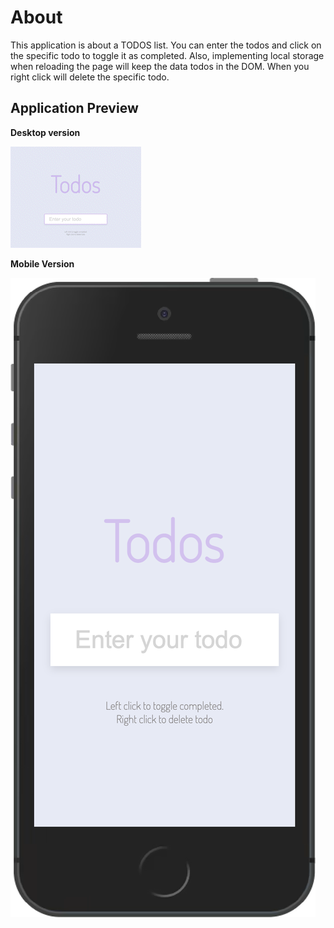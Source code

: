 # About

This application is about a TODOS list. You can enter the todos and click on the specific todo to toggle it as completed. Also, implementing local storage when reloading the page will keep the data todos in the DOM.
When you right click will delete the specific todo.

## Application Preview
 
**Desktop version**

![gif](assets/todos-app-desktop.gif)

**Mobile Version**

![screenshot](assets/screenshot.png)
